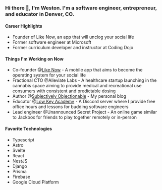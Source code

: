 ### Hi there 👋, I'm Weston. I'm a software engineer, entrepreneur, and educator in Denver, CO.

#### Career Highlights
- Founder of Like Now, an app that will unclog your social life
- Former software engineer at Microsoft
- Former curriculum developer and instructor at Coding Dojo

#### Things I'm Working on Now
- Co-founder @[Like Now](https://like-now.app) - A mobile app that aims to become the operating system for your social life
- Fractional CTO @Alleviate Labs - A healthcare startup launching in the cannabis space aiming to provide medical and recreational use consumers with consistent and predictable dosing
- Author @[Subjectively Objectionable](https://westonharper.com/blog) - My personal blog
- Educator @[Low Key Academy](https://discord.gg/kCxp5j2GpP) - A Discord server where I provide free office hours and lessons for budding software engineers
- Lead engineer @Unannounced Secret Project - An online game similar to Jackbox for friends to play together remotely or in-person

#### Favorite Technologies
- Typescript
- Astro
- Svelte
- React
- NestJS
- Django
- Prisma
- Firebase
- Google Cloud Platform
